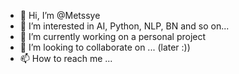 - 👋 Hi, I’m @Metssye
- 👀 I’m interested in AI, Python, NLP, BN and so on...
- 🌱 I’m currently working on a personal project
- 💞️ I’m looking to collaborate on ... (later :))
- 📫 How to reach me ...

<!---
Metssye/Metssye is a ✨ special ✨ repository because its `README.md` (this file) appears on your GitHub profile.
You can click the Preview link to take a look at your changes.
--->
